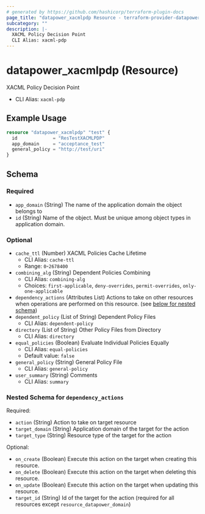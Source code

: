 ```yaml
---
# generated by https://github.com/hashicorp/terraform-plugin-docs
page_title: "datapower_xacmlpdp Resource - terraform-provider-datapower"
subcategory: ""
description: |-
  XACML Policy Decision Point
  CLI Alias: xacml-pdp
---
```


# datapower_xacmlpdp (Resource)

XACML Policy Decision Point
  - CLI Alias: `xacml-pdp`

## Example Usage

```terraform
resource "datapower_xacmlpdp" "test" {
  id             = "ResTestXACMLPDP"
  app_domain     = "acceptance_test"
  general_policy = "http://test/uri"
}
```

<!-- schema generated by tfplugindocs -->
## Schema

### Required

- `app_domain` (String) The name of the application domain the object belongs to
- `id` (String) Name of the object. Must be unique among object types in application domain.

### Optional

- `cache_ttl` (Number) XACML Policies Cache Lifetime
  - CLI Alias: `cache-ttl`
  - Range: `0`-`2678400`
- `combining_alg` (String) Dependent Policies Combining
  - CLI Alias: `combining-alg`
  - Choices: `first-applicable`, `deny-overrides`, `permit-overrides`, `only-one-applicable`
- `dependency_actions` (Attributes List) Actions to take on other resources when operations are performed on this resource. (see [below for nested schema](#nestedatt--dependency_actions))
- `dependent_policy` (List of String) Dependent Policy Files
  - CLI Alias: `dependent-policy`
- `directory` (List of String) Other Policy Files from Directory
  - CLI Alias: `directory`
- `equal_policies` (Boolean) Evaluate Individual Policies Equally
  - CLI Alias: `equal-policies`
  - Default value: `false`
- `general_policy` (String) General Policy File
  - CLI Alias: `general-policy`
- `user_summary` (String) Comments
  - CLI Alias: `summary`

<a id="nestedatt--dependency_actions"></a>
### Nested Schema for `dependency_actions`

Required:

- `action` (String) Action to take on target resource
- `target_domain` (String) Application domain of the target for the action
- `target_type` (String) Resource type of the target for the action

Optional:

- `on_create` (Boolean) Execute this action on the target when creating this resource.
- `on_delete` (Boolean) Execute this action on the target when deleting this resource.
- `on_update` (Boolean) Execute this action on the target when updating this resource.
- `target_id` (String) Id of the target for the action (required for all resources except `resource_datapower_domain`)

